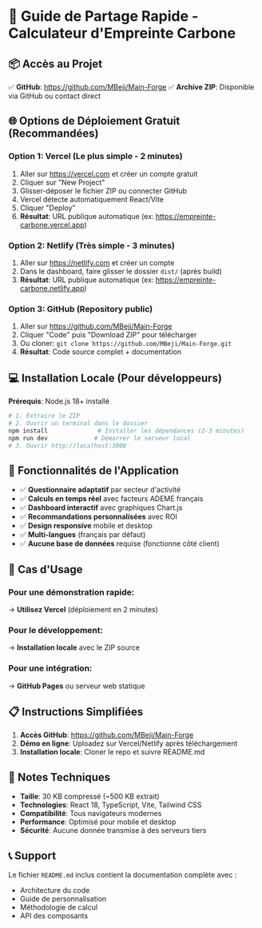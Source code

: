 # 🚀 Guide de Partage Rapide - Calculateur d'Empreinte Carbone

## 📦 Accès au Projet
✅ **GitHub**: https://github.com/MBeji/Main-Forge
✅ **Archive ZIP**: Disponible via GitHub ou contact direct

## 🌐 Options de Déploiement Gratuit (Recommandées)

### Option 1: Vercel (Le plus simple - 2 minutes)
1. Aller sur https://vercel.com et créer un compte gratuit
2. Cliquer sur "New Project"
3. Glisser-déposer le fichier ZIP ou connecter GitHub
4. Vercel détecte automatiquement React/Vite
5. Cliquer "Deploy" 
6. **Résultat**: URL publique automatique (ex: https://empreinte-carbone.vercel.app)

### Option 2: Netlify (Très simple - 3 minutes)
1. Aller sur https://netlify.com et créer un compte
2. Dans le dashboard, faire glisser le dossier `dist/` (après build)
3. **Résultat**: URL publique automatique (ex: https://empreinte-carbone.netlify.app)

### Option 3: GitHub (Repository public)
1. Aller sur https://github.com/MBeji/Main-Forge
2. Cliquer "Code" puis "Download ZIP" pour télécharger
3. Ou cloner: `git clone https://github.com/MBeji/Main-Forge.git`
4. **Résultat**: Code source complet + documentation

## 💻 Installation Locale (Pour développeurs)

**Prérequis**: Node.js 18+ installé

```bash
# 1. Extraire le ZIP
# 2. Ouvrir un terminal dans le dossier
npm install              # Installer les dépendances (2-3 minutes)
npm run dev             # Démarrer le serveur local
# 3. Ouvrir http://localhost:3000
```

## 📱 Fonctionnalités de l'Application

- ✅ **Questionnaire adaptatif** par secteur d'activité
- ✅ **Calculs en temps réel** avec facteurs ADEME français
- ✅ **Dashboard interactif** avec graphiques Chart.js
- ✅ **Recommandations personnalisées** avec ROI
- ✅ **Design responsive** mobile et desktop
- ✅ **Multi-langues** (français par défaut)
- ✅ **Aucune base de données** requise (fonctionne côté client)

## 🎯 Cas d'Usage

### Pour une démonstration rapide:
→ **Utilisez Vercel** (déploiement en 2 minutes)

### Pour le développement:
→ **Installation locale** avec le ZIP source

### Pour une intégration:
→ **GitHub Pages** ou serveur web statique

## 📋 Instructions Simplifiées

1. **Accès GitHub**: https://github.com/MBeji/Main-Forge
2. **Démo en ligne**: Uploadez sur Vercel/Netlify après téléchargement
3. **Installation locale**: Cloner le repo et suivre README.md

## 🔧 Notes Techniques

- **Taille**: 30 KB compressé (~500 KB extrait)
- **Technologies**: React 18, TypeScript, Vite, Tailwind CSS
- **Compatibilité**: Tous navigateurs modernes
- **Performance**: Optimisé pour mobile et desktop
- **Sécurité**: Aucune donnée transmise à des serveurs tiers

## 📞 Support

Le fichier `README.md` inclus contient la documentation complète avec :
- Architecture du code
- Guide de personnalisation
- Méthodologie de calcul
- API des composants
